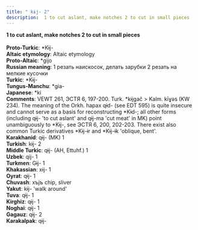```yaml
---
title: " kɨj- 2"
description:  1 to cut aslant, make notches 2 to cut in small pieces
---
```

<p data-pagefind-weight="0.5">
<strong> 1 to cut aslant, make notches 2 to cut in small pieces</strong><br><br>
<strong>Proto-Turkic</strong>:  *Kɨj-<br>
<strong>Altaic etymology</strong>:  Altaic etymology<br>
<strong> Proto-Altaic</strong>:  *gijo<br>
<strong>Russian meaning</strong>:  1 резать наискосок, делать зарубки 2 резать на мелкие кусочки<br>
<strong>Turkic</strong>:  *Kɨj-<br>
<strong>Tungus-Manchu</strong>:  *gia-<br>
<strong>Japanese</strong>:  *ki<br>
<strong>Comments</strong>:  VEWT 261, ЭСТЯ 6, 197-200. Turk. *kɨjgač > Kalm. kīɣǝs (KW 234). The meaning of the Orkh. hapax qɨd- (see EDT 595) is quite insecure and cannot serve as a basis for reconstructing *Kɨd-; all other forms (including qɨj- 'to cut aslant' and qɨj-ma 'cut meat' in MK) point unambiguously to *Kɨj-, see ЭСТЯ 6, 200, 202-203. There exist also common Turkic derivatives *Kɨj-ɨr and *Kɨj-ɨk 'oblique, bent'.<br>
<strong>Karakhanid</strong>:  qɨj- (MK) 1<br>
<strong>Turkish</strong>:  kɨj- 2<br>
<strong>Middle Turkic</strong>:  qɨj- (AH, Ettuhf.) 1<br>
<strong>Uzbek</strong>:  qij- 1<br>
<strong>Turkmen</strong>:  Gɨj- 1<br>
<strong>Khakassian</strong>:  xɨj- 1<br>
<strong>Oyrat</strong>:  qɨj- 1<br>
<strong>Chuvash</strong>:  xъjъ chip, sliver<br>
<strong>Yakut</strong>:  kɨj- 'walk around'<br>
<strong>Tuva</strong>:  qɨj- 1<br>
<strong>Kirghiz</strong>:  qɨj- 1<br>
<strong>Noghai</strong>:  qɨj- 1<br>
<strong>Gagauz</strong>:  qɨj- 2<br>
<strong>Karakalpak</strong>:  qɨj-<br>

</p>
